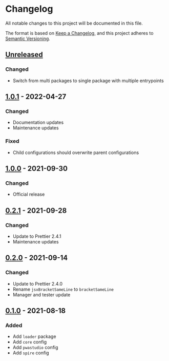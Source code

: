 # Changelog
All notable changes to this project will be documented in this file.

The format is based on [Keep a Changelog](https://keepachangelog.com/en/1.1.0/),
and this project adheres to [Semantic Versioning](https://semver.org/spec/v2.0.0.html).






## [Unreleased]
### Changed
- Switch from multi packages to single package with multiple entrypoints



## [1.0.1] - 2022-04-27
### Changed
- Documentation updates
- Maintenance updates

### Fixed
- Child configurations should overwrite parent configurations



## [1.0.0] - 2021-09-30
### Changed
- Official release



## [0.2.1] - 2021-09-28
### Changed
- Update to Prettier 2.4.1
- Maintenance updates



## [0.2.0] - 2021-09-14
### Changed
- Update to Prettier 2.4.0
- Rename `jsxBracketSameLine` to `bracketSameLine`
- Manager and tester update



## [0.1.0] - 2021-08-18
### Added
- Add `loader` package
- Add `core` config
- Add `pwastudio` config
- Add `spire` config






[Unreleased]: https://github.com/valtech-commerce/prettier-config/compare/1.0.1...HEAD
[1.0.1]:      https://github.com/valtech-commerce/prettier-config/compare/1.0.0...1.0.1
[1.0.0]:      https://github.com/valtech-commerce/prettier-config/compare/0.2.1...1.0.0
[0.2.1]:      https://github.com/valtech-commerce/prettier-config/compare/0.2.0...0.2.1
[0.2.0]:      https://github.com/valtech-commerce/prettier-config/compare/0.1.0...0.2.0
[0.1.0]:      https://github.com/valtech-commerce/prettier-config/releases/tag/0.1.0
